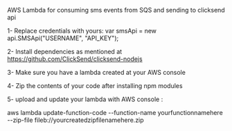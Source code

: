 AWS Lambda for consuming sms events from SQS and sending to clicksend api

1- Replace credentials with yours:
var smsApi = new api.SMSApi("USERNAME", "API_KEY");

2- Install dependencies as mentioned at https://github.com/ClickSend/clicksend-nodejs

3- Make sure you have a lambda created at your AWS console

4- Zip the contents of your code after installing npm modules

5- upload and update your lambda with AWS console :

aws lambda update-function-code --function-name yourfunctionnamehere --zip-file fileb://yourcreatedzipfilenamehere.zip 
